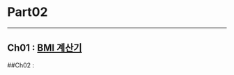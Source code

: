 # Part02
---
## Ch01 : [BMI 계산기](https://github.com/kum4950/FastCampus_withAndroidKotlin/blob/main/Part02/Ch01/Ch01ReadMe.md)

##Ch02 : 
